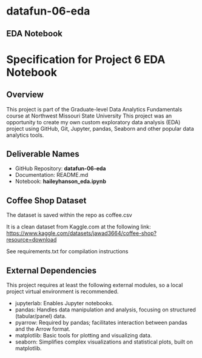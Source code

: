 # datafun-06-eda
 
 ## EDA Notebook


# Specification for Project 6 EDA Notebook

## Overview

This project is part of the Graduate-level Data Analytics Fundamentals course at Northwest Missouri State University
This project was an opportunity to create my own custom
exploratory data analysis (EDA) project using
GitHub, Git, Jupyter, pandas, Seaborn and other popular data analytics tools.

## Deliverable Names

- GitHub Repository:  **datafun-06-eda**
- Documentation:      README.md
- Notebook:           **haileyhanson_eda.ipynb**

## Coffee Shop Dataset 

The dataset is saved within the repo as coffee.csv

It is a clean dataset from Kaggle.com at the following link:
https://www.kaggle.com/datasets/jawad3664/coffee-shop?resource=download 

See requirements.txt for compilation instructions

## External Dependencies

This project requires at least the following external modules, so a local project virtual environment is recommended.

- jupyterlab: Enables Jupyter notebooks.
- pandas: Handles data manipulation and analysis, focusing on structured (tabular/panel) data.
- pyarrow: Required by pandas; facilitates interaction between pandas and the Arrow format.
- matplotlib: Basic tools for plotting and visualizing data.
- seaborn: Simplifies complex visualizations and statistical plots, built on matplotlib.

